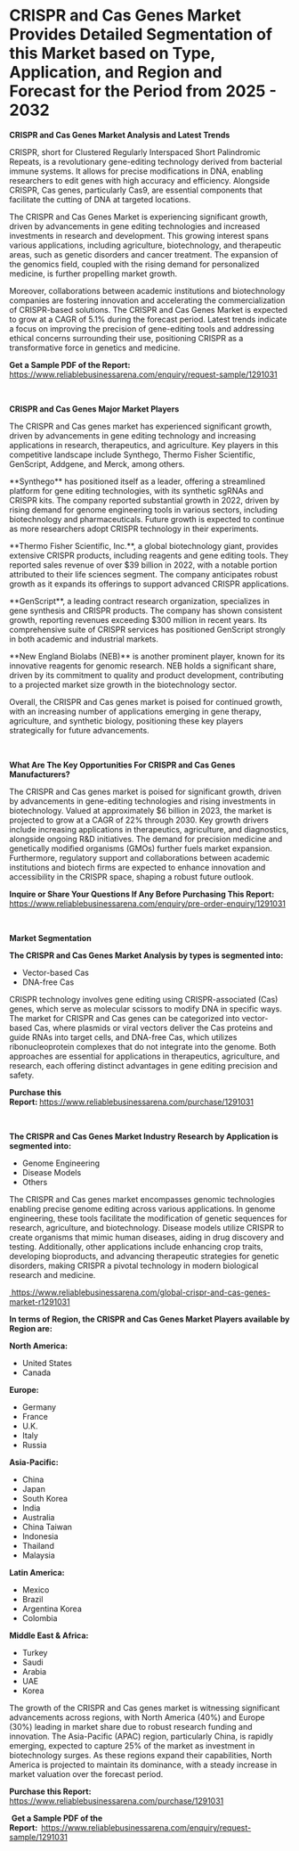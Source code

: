 <p><h1>CRISPR and Cas Genes Market Provides Detailed Segmentation of this Market based on Type, Application, and Region and Forecast for the Period from 2025 - 2032</h1></p><p><strong>CRISPR and Cas Genes Market Analysis and Latest Trends</strong></p>
<p><p>CRISPR, short for Clustered Regularly Interspaced Short Palindromic Repeats, is a revolutionary gene-editing technology derived from bacterial immune systems. It allows for precise modifications in DNA, enabling researchers to edit genes with high accuracy and efficiency. Alongside CRISPR, Cas genes, particularly Cas9, are essential components that facilitate the cutting of DNA at targeted locations. </p><p>The CRISPR and Cas Genes Market is experiencing significant growth, driven by advancements in gene editing technologies and increased investments in research and development. This growing interest spans various applications, including agriculture, biotechnology, and therapeutic areas, such as genetic disorders and cancer treatment. The expansion of the genomics field, coupled with the rising demand for personalized medicine, is further propelling market growth. </p><p>Moreover, collaborations between academic institutions and biotechnology companies are fostering innovation and accelerating the commercialization of CRISPR-based solutions. The CRISPR and Cas Genes Market is expected to grow at a CAGR of 5.1% during the forecast period. Latest trends indicate a focus on improving the precision of gene-editing tools and addressing ethical concerns surrounding their use, positioning CRISPR as a transformative force in genetics and medicine.</p></p>
<p><strong>Get a Sample PDF of the Report:&nbsp;</strong> <a href="https://www.reliablebusinessarena.com/enquiry/request-sample/1291031?utm_campaign=2636&utm_medium=2&utm_source=Github&utm_content=ia&utm_term=12042025&utm_id=crispr-and-cas-genes">https://www.reliablebusinessarena.com/enquiry/request-sample/1291031</a></p>
<p>&nbsp;</p>
<p><strong>CRISPR and Cas Genes Major Market Players</strong></p>
<p><p>The CRISPR and Cas genes market has experienced significant growth, driven by advancements in gene editing technology and increasing applications in research, therapeutics, and agriculture. Key players in this competitive landscape include Synthego, Thermo Fisher Scientific, GenScript, Addgene, and Merck, among others.</p><p>**Synthego** has positioned itself as a leader, offering a streamlined platform for gene editing technologies, with its synthetic sgRNAs and CRISPR kits. The company reported substantial growth in 2022, driven by rising demand for genome engineering tools in various sectors, including biotechnology and pharmaceuticals. Future growth is expected to continue as more researchers adopt CRISPR technology in their experiments.</p><p>**Thermo Fisher Scientific, Inc.**, a global biotechnology giant, provides extensive CRISPR products, including reagents and gene editing tools. They reported sales revenue of over $39 billion in 2022, with a notable portion attributed to their life sciences segment. The company anticipates robust growth as it expands its offerings to support advanced CRISPR applications.</p><p>**GenScript**, a leading contract research organization, specializes in gene synthesis and CRISPR products. The company has shown consistent growth, reporting revenues exceeding $300 million in recent years. Its comprehensive suite of CRISPR services has positioned GenScript strongly in both academic and industrial markets.</p><p>**New England Biolabs (NEB)** is another prominent player, known for its innovative reagents for genomic research. NEB holds a significant share, driven by its commitment to quality and product development, contributing to a projected market size growth in the biotechnology sector.</p><p>Overall, the CRISPR and Cas genes market is poised for continued growth, with an increasing number of applications emerging in gene therapy, agriculture, and synthetic biology, positioning these key players strategically for future advancements.</p></p>
<p>&nbsp;</p>
<p><strong>What Are The Key Opportunities For CRISPR and Cas Genes Manufacturers?</strong></p>
<p><p>The CRISPR and Cas genes market is poised for significant growth, driven by advancements in gene-editing technologies and rising investments in biotechnology. Valued at approximately $6 billion in 2023, the market is projected to grow at a CAGR of 22% through 2030. Key growth drivers include increasing applications in therapeutics, agriculture, and diagnostics, alongside ongoing R&D initiatives. The demand for precision medicine and genetically modified organisms (GMOs) further fuels market expansion. Furthermore, regulatory support and collaborations between academic institutions and biotech firms are expected to enhance innovation and accessibility in the CRISPR space, shaping a robust future outlook.</p></p>
<p><strong>Inquire or Share Your Questions If Any Before Purchasing This Report:</strong> <a href="https://www.reliablebusinessarena.com/enquiry/pre-order-enquiry/1291031?utm_campaign=2636&utm_medium=2&utm_source=Github&utm_content=ia&utm_term=12042025&utm_id=crispr-and-cas-genes">https://www.reliablebusinessarena.com/enquiry/pre-order-enquiry/1291031</a></p>
<p>&nbsp;</p>
<p><strong>Market Segmentation</strong></p>
<p><strong>The CRISPR and Cas Genes Market Analysis by types is segmented into:</strong></p>
<p><ul><li>Vector-based Cas</li><li>DNA-free Cas</li></ul></p>
<p><p>CRISPR technology involves gene editing using CRISPR-associated (Cas) genes, which serve as molecular scissors to modify DNA in specific ways. The market for CRISPR and Cas genes can be categorized into vector-based Cas, where plasmids or viral vectors deliver the Cas proteins and guide RNAs into target cells, and DNA-free Cas, which utilizes ribonucleoprotein complexes that do not integrate into the genome. Both approaches are essential for applications in therapeutics, agriculture, and research, each offering distinct advantages in gene editing precision and safety.</p></p>
<p><strong>Purchase this Report:&nbsp;</strong><a href="https://www.reliablebusinessarena.com/purchase/1291031?utm_campaign=2636&utm_medium=2&utm_source=Github&utm_content=ia&utm_term=12042025&utm_id=crispr-and-cas-genes">https://www.reliablebusinessarena.com/purchase/1291031</a></p>
<p>&nbsp;</p>
<p><strong>The CRISPR and Cas Genes Market Industry Research by Application is segmented into:</strong></p>
<p><ul><li>Genome Engineering</li><li>Disease Models</li><li>Others</li></ul></p>
<p><p>The CRISPR and Cas genes market encompasses genomic technologies enabling precise genome editing across various applications. In genome engineering, these tools facilitate the modification of genetic sequences for research, agriculture, and biotechnology. Disease models utilize CRISPR to create organisms that mimic human diseases, aiding in drug discovery and testing. Additionally, other applications include enhancing crop traits, developing bioproducts, and advancing therapeutic strategies for genetic disorders, making CRISPR a pivotal technology in modern biological research and medicine.</p></p>
<p><a href="https://www.reliablebusinessarena.com/global-crispr-and-cas-genes-market-r1291031?utm_campaign=2636&utm_medium=2&utm_source=Github&utm_content=ia&utm_term=12042025&utm_id=crispr-and-cas-genes">&nbsp;https://www.reliablebusinessarena.com/global-crispr-and-cas-genes-market-r1291031</a></p>
<p><strong>In terms of Region, the CRISPR and Cas Genes Market Players available by Region are:</strong></p>
<p>
    <p> <strong> North America: </strong>
        <ul>
            <li>United States</li>
            <li>Canada</li>
        </ul>
        </p> 
    <p> <strong> Europe: </strong>
        <ul>
            <li>Germany</li>
            <li>France</li>
            <li>U.K.</li>
            <li>Italy</li>
            <li>Russia</li>
        </ul>
        </p> 
    <p> <strong> Asia-Pacific: </strong>
        <ul>
            <li>China</li>
            <li>Japan</li>
            <li>South Korea</li>
            <li>India</li>
            <li>Australia</li>
            <li>China Taiwan</li>
            <li>Indonesia</li>
            <li>Thailand</li>
            <li>Malaysia</li>
        </ul>
        </p> 
    <p> <strong> Latin America: </strong>
        <ul>
            <li>Mexico</li>
            <li>Brazil</li>
            <li>Argentina Korea</li>
            <li>Colombia</li>
        </ul>
        </p> 
    <p> <strong> Middle East & Africa: </strong>
        <ul>
            <li>Turkey</li>
            <li>Saudi</li>
            <li>Arabia</li>
            <li>UAE</li>
            <li>Korea</li>
        </ul>
    </p>
    </p>
<p><p>The growth of the CRISPR and Cas genes market is witnessing significant advancements across regions, with North America (40%) and Europe (30%) leading in market share due to robust research funding and innovation. The Asia-Pacific (APAC) region, particularly China, is rapidly emerging, expected to capture 25% of the market as investment in biotechnology surges. As these regions expand their capabilities, North America is projected to maintain its dominance, with a steady increase in market valuation over the forecast period.</p></p>
<p><strong>Purchase this Report: </strong><a href="https://www.reliablebusinessarena.com/purchase/1291031?utm_campaign=2636&utm_medium=2&utm_source=Github&utm_content=ia&utm_term=12042025&utm_id=crispr-and-cas-genes">https://www.reliablebusinessarena.com/purchase/1291031</a></p>
<p>&nbsp;<strong>Get a Sample PDF of the Report:&nbsp;&nbsp;</strong><a href="https://www.reliablebusinessarena.com/enquiry/request-sample/1291031?utm_campaign=2636&utm_medium=2&utm_source=Github&utm_content=ia&utm_term=12042025&utm_id=crispr-and-cas-genes">https://www.reliablebusinessarena.com/enquiry/request-sample/1291031</a></p>
<p><strong></strong></p>
<p><p></p><p></p><p></p></p>